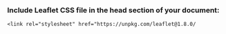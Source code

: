 ### Include Leaflet CSS file in the head section of your document:

    <link rel="stylesheet" href="https://unpkg.com/leaflet@1.8.0/